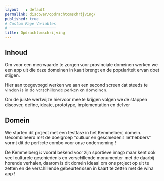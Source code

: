 ```yaml
---
layout   : default
permalink: discover/opdrachtomschrijving/
published: true
# Custom Page Variables
# ─────────────────────
title: Opdrachtomschrijving
---
```


## Inhoud

<p>Om voor een meerwaarde te zorgen voor provinciale domeinen werken we een app uit die deze domeinen in kaart brengt en 
de populariteit ervan doet stijgen.</p>

<p>Hier aan toegevoegd werken we aan een second screen dat steeds te vinden is in de verschillende parken en domeinen.</p>

<p>Om de juiste werkwijze hiervoor mee te krijgen volgen we de stappen discover, define, ideate, prototype, implementation en deliver</p>

## Domein

<p>We starten dit project met een testfase in het Kemmelberg domein. Gecombineerd met de doelgroep "cultuur en geschiedenis liefhebbers" vormt dit de perfecte combo voor onze onderneming !</p>

<p>De Kemmelberg is vooral bekend voor zijn sportieve imago maar kent ook veel culturele geschiedenis en verschillende monumenten met de daarbij horende verhalen, daarom is dit domein ideaal om ons project op uit te zetten en de verschillende gebeurtenissen in kaart te zetten met de wiha app !</p>


